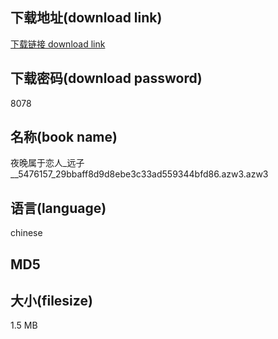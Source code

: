 ## 下载地址(download link)
[下载链接 download link](https://tutu365.netlify.app/?s=%E5%A4%9C%E6%99%9A%E5%B1%9E%E4%BA%8E%E6%81%8B%E4%BA%BA_%E8%BF%9C%E5%AD%90__5476157_29bbaff8d9d8ebe3c33ad559344bfd86.azw3)

## 下载密码(download password)
8078

## 名称(book name)
夜晚属于恋人_远子__5476157_29bbaff8d9d8ebe3c33ad559344bfd86.azw3.azw3

## 语言(language)
chinese

## MD5


## 大小(filesize)
1.5 MB
